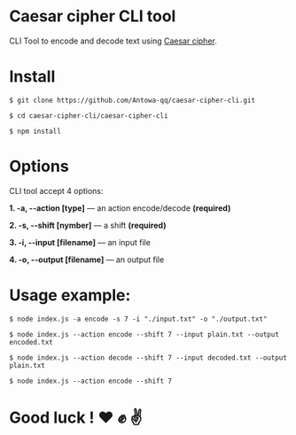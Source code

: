 # Caesar cipher CLI tool

CLI Tool to encode and decode text using [Caesar cipher](https://en.wikipedia.org/wiki/Caesar_cipher).

# Install


```$ git clone https://github.com/Antowa-qq/caesar-cipher-cli.git```

```$ cd caesar-cipher-cli/caesar-cipher-cli```

```$ npm install```


# Options 

CLI tool accept 4 options:

**1. -a, --action [type]** — an action encode/decode **(required)**

**2. -s, --shift [nymber]** — a shift **(required)** 

**3. -i, --input [filename]** — an input file 

**4. -o, --output [filename]** — an output file

# Usage example:

```$ node index.js -a encode -s 7 -i "./input.txt" -o "./output.txt"```

```$ node index.js --action encode --shift 7 --input plain.txt --output encoded.txt```

```$ node index.js --action decode --shift 7 --input decoded.txt --output plain.txt```

```$ node index.js --action encode --shift 7```

# Good luck ! :heart: :fist: :v:
